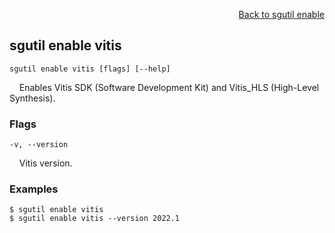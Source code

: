 <div id="readme" class="Box-body readme blob js-code-block-container">
<article class="markdown-body entry-content p-3 p-md-6" itemprop="text">
<p align="right">
<a href="https://github.com/fpgasystems/hacc/blob/main/cli/docs/sgutil-enable.md#sgutil-enable">Back to sgutil enable</a>
</p>

## sgutil enable vitis

<code>sgutil enable vitis [flags] [--help]</code>
<p>
  &nbsp; &nbsp; Enables Vitis SDK (Software Development Kit) and Vitis_HLS (High-Level Synthesis).
</p>

### Flags
<code>-v, --version <string></code>
<p>
  &nbsp; &nbsp; Vitis version.
</p>

### Examples
```
$ sgutil enable vitis
$ sgutil enable vitis --version 2022.1
```